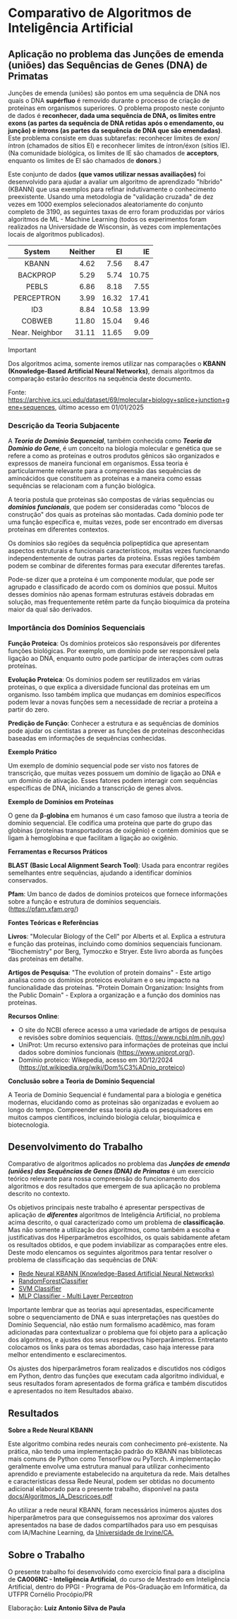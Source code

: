 # Comparativo de Algoritmos de Inteligência Artificial

## Aplicação no problema das Junções de emenda (uniões) das Sequências de Genes (DNA) de Primatas

Junções de emenda (uniões) são pontos em uma sequência de DNA nos quais o DNA **supérfluo** é removido durante o processo de criação de proteínas em organismos superiores. O problema proposto neste conjunto de dados é **reconhecer, dada uma sequência de DNA, os limites entre exons (as partes da sequência de DNA retidas após o emendamento, ou junção) e íntrons (as partes da sequência de DNA que são emendadas)**. Este problema consiste em duas subtarefas: reconhecer limites de exon/íntron (chamados de sítios EI) e reconhecer limites de íntron/éxon (sítios IE). (Na comunidade biológica, os limites de IE são chamados de **acceptors**, enquanto os limites de EI são chamados de **donors**.)

Este conjunto de dados **(que vamos utilizar nessas availiações)** foi desenvolvido para ajudar a avaliar um algoritmo de aprendizado "híbrido" (KBANN) que usa exemplos para refinar indutivamente o conhecimento preexistente. Usando uma metodologia de "validação cruzada" de dez vezes em 1000 exemplos selecionados aleatoriamente do conjunto completo de 3190, as seguintes taxas de erro foram produzidas por vários algoritmos de ML - Machine Learning (todos os experimentos foram realizados na Universidade de Wisconsin, às vezes com implementações locais de algoritmos publicados).

| System |Neither|  EI | IE  |
|:-----:|------:|-----:|-----:|
|KBANN  |  4.62 |  7.56|  8.47|
|BACKPROP| 5.29 |  5.74| 10.75|
|PEBLS | 6.86| 8.18| 7.55|
|PERCEPTRON| 3.99| 16.32| 17.41|
|ID3 |  8.84| 10.58| 13.99|
|COBWEB| 11.80| 15.04| 9.46|
|Near. Neighbor| 31.11| 11.65| 9.09|


>[!Important]
>Dos algoritmos acima, somente iremos utilizar nas comparações o **KBANN (Knowledge-Based Artificial Neural Networks)**, demais algoritmos da comparação estarão descritos na sequência deste documento.

Fonte: https://archive.ics.uci.edu/dataset/69/molecular+biology+splice+junction+gene+sequences, último acesso em 01/01/2025

### Descrição da Teoria Subjacente

A ***Teoria de Domínio Sequencial***, também conhecida como ***Teoria da Domínio do Gene***, é um conceito na biologia molecular e genética que se refere a como as proteínas e outros produtos gênicos são organizados e expressos de maneira funcional em organismos. Essa teoria é particularmente relevante para a compreensão das sequências de aminoácidos que constituem as proteínas e a maneira como essas sequências se relacionam com a função biológica.

A teoria postula que proteinas são compostas de várias sequências ou ***domínios funcionais***, que podem ser consideradas como "blocos de construção" dos quais as proteínas são montadas. Cada domínio pode ter uma função específica e, muitas vezes, pode ser encontrado em diversas proteínas em diferentes contextos. 

Os domínios são regiões da sequência polipeptídica que apresentam aspectos estruturais e funcionais característicos, muitas vezes funcionando independentemente de outras partes da proteína. Essas regiões também podem se combinar de diferentes formas para executar diferentes tarefas.

Pode-se dizer que a proteína é um componente modular, que pode ser agrupado e classificado de acordo com os domínios que possui. Muitos desses domínios não apenas formam estruturas estáveis dobradas em solução, mas frequentemente retêm parte da função bioquímica da proteína maior da qual são derivados. 

### Importância dos Domínios Sequenciais

**Função Proteica**: Os domínios proteicos são responsáveis por diferentes funções biológicas. Por exemplo, um domínio pode ser responsável pela ligação ao DNA, enquanto outro pode participar de interações com outras proteínas.

**Evolução Proteica**: Os domínios podem ser reutilizados em várias proteínas, o que explica a diversidade funcional das proteínas em um organismo. Isso também implica que mudanças em domínios específicos podem levar a novas funções sem a necessidade de recriar a proteína a partir do zero.

**Predição de Função**: Conhecer a estrutura e as sequências de domínios pode ajudar os cientistas a prever as funções de proteínas desconhecidas baseadas em informações de sequências conhecidas.

**Exemplo Prático**

Um exemplo de domínio sequencial pode ser visto nos fatores de transcrição, que muitas vezes possuem um domínio de ligação ao DNA e um domínio de ativação. Esses fatores podem interagir com sequências específicas de DNA, iniciando a transcrição de genes alvos.

**Exemplo de Domínios em Proteínas**

O gene da **β-globina** em humanos é um caso famoso que ilustra a teoria de domínio sequencial. Ele codifica uma proteína que parte do grupo das globinas (proteínas transportadoras de oxigênio) e contém domínios que se ligam à hemoglobina e que facilitam a ligação ao oxigênio.

**Ferramentas e Recursos Práticos**

**BLAST (Basic Local Alignment Search Tool)**: Usada para encontrar regiões semelhantes entre sequências, ajudando a identificar domínios conservados.

**Pfam**: Um banco de dados de domínios proteicos que fornece informações sobre a função e estrutura de domínios sequenciais. (https://pfam.xfam.org/)

**Fontes Teóricas e Referências**

**Livros**: 
        "Molecular Biology of the Cell" por Alberts et al. Explica a estrutura e função das proteínas, incluindo como domínios sequenciais funcionam.
        "Biochemistry" por Berg, Tymoczko e Stryer. Este livro aborda as funções das proteínas em detalhe.

**Artigos de Pesquisa**: 
        "The evolution of protein domains" - Este artigo analisa como os domínios proteicos evoluíram e o seu impacto na funcionalidade das proteínas.
        "Protein Domain Organization: Insights from the Public Domain" - Explora a organização e a função dos domínios nas proteínas.

**Recursos Online**:

  - O site do NCBI oferece acesso a uma variedade de artigos de pesquisa e revisões sobre domínios sequenciais. (https://www.ncbi.nlm.nih.gov)
  - UniProt: Um recurso extensivo para informações de proteínas que inclui dados sobre domínios funcionais (https://www.uniprot.org/).
  - Domínio proteico: Wikepedia, acesso em 30/12/2024 (https://pt.wikipedia.org/wiki/Dom%C3%ADnio_proteico)
        

**Conclusão sobre a Teoria de Domínio Sequencial**

A Teoria de Domínio Sequencial é fundamental para a biologia e genética modernas, elucidando como as proteínas são organizadas e evoluem ao longo do tempo. Compreender essa teoria ajuda os pesquisadores em muitos campos científicos, incluindo biologia celular, bioquímica e biotecnologia. 



## Desenvolvimento do Trabalho

Comparativo de algoritmos aplicados no problema das ***Junções de emenda (uniões) das Sequências de Genes (DNA) de Primatas*** é um exercício teórico relevante para nossa compreensão do funcionamento dos algoritmos e dos resultados que emergem de sua aplicação no problema descrito no contexto.

Os objetivos principais neste trabalho é apresentar perspectivas de aplicação de ***diferentes*** algoritmos de Inteligência Artificial, no problema acima descrito, o qual caracterizado como um problema de **classificação**. Mas não somente a utilização dos algoritmos, como também a escolha e justificativas dos Hiperparâmetros escolhidos, os quais sabidamente afetam os resultados obtidos, e que podem inviabilizar as comparações entre eles. Deste modo elencamos os seguintes algoritmos para tentar resolver o problema de classificação das sequências de DNA:
  
  - [Rede Neural KBANN (Knowledge-Based Artificial Neural Networks)](https://www.google.com/url?sa=t&source=web&rct=j&opi=89978449&url=https://www.inf.ufrgs.br/~engel/data/media/file/cmp121/kbann-artigo.pdf&ved=2ahUKEwiFn9yCqdWKAxX4BrkGHWFMEq8QFnoECBUQAQ&usg=AOvVaw2yzjp752bnqkN2fu16XcdW)
  - [RandomForestClassifier](https://link.springer.com/article/10.1023/a:1010933404324)
  - [SVM Classifier](https://link.springer.com/article/10.1007/BF00994018)
  - [MLP Classifier - Multi Layer Perceptron](https://www.semanticscholar.org/paper/Learning-representations-by-back-propagating-errors-Rumelhart-Hinton/052b1d8ce63b07fec3de9dbb583772d860b7c769)

Importante lembrar que as teorias aqui apresentadas, especificamente sobre o sequenciamento de DNA e suas interpretações nas questões do Domínio Sequencial, não estão num formalismo acadêmico, mas foram adicionadas para contextualizar o problema que foi objeto para a aplicação dos algoritmos, e ajustes dos seus respectivos hiperparâmetros. Entretanto colocamos os links para os temas abordadas, caso haja interesse para melhor entendimento e esclarecimentos.

Os ajustes dos hiperparâmetros foram realizados e discutidos nos códigos em Python, dentro das funções que executam cada algoritmo individual, e seus resultados foram apresentados de forma gráfica e também discutidos e apresentados no item Resultados abaixo.

## Resultados

**Sobre a Rede Neural KBANN**

Este algoritmo combina redes neurais com conhecimento pré-existente. Na prática, não tendo uma implementação padrão do KBANN nas bibliotecas mais comuns de Python como TensorFlow ou PyTorch. A implementação geralmente envolve uma estrutura manual para utilizar conhecimento aprendido e previamente estabelecido na arquitetura da rede. Mais detalhes e características dessa Rede Neural, podem ser obtidas no documento adicional elaborado para o presente trabalho, disponível na pasta [docs/Algoritmos_IA_Descricoes.pdf](https://github.com/luizantoniopaula/comp_algoritmos/blob/main/docs/Algoritmos_IA_Descricoes.pdf)

Ao utilizar a rede neural KBANN, foram necessários inúmeros ajustes dos hiperparâmetros para que conseguissemos nos aproximar dos valores apresentados na base de dados compartilhados para uso em pesquisas com IA/Machine Learning, da [Universidade de Irvine/CA.](https://archive.ics.uci.edu/dataset/69/molecular+biology+splice+junction+gene+sequences)






## Sobre o Trabalho

O presente trabalho foi desenvolvido como exercício final para a disciplina de **CA006NC - Inteligência Artificial**, do curso de Mestrado em Inteligência Artificial, dentro do PPGI - Programa de Pós-Graduação em Informática, da UTFPR Cornélio Procópio/PR

Elaboração: **Luiz Antonio Silva de Paula**
